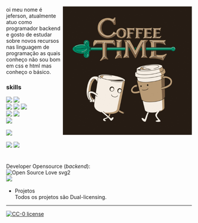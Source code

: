 <p>
  <img  align=right src="https://github.com/git-cardoso/pr0m3theus.github.io/blob/master/imgs/coffeTome.gif" width="350" />
</p>

oi
meu nome é jeferson, atualmente atuo como programador backend e gosto de estudar sobre novos recursos  nas linguagem de programação as quais conheço não sou bom em css e html mas conheço o básico.

### ____skills____
    
    

![](https://img.shields.io/badge/Linux-FCC624?style=for-the-badge&logo=linux&logoColor=black)  ![](https://img.shields.io/badge/shell_script-%23121011.svg?style=for-the-badge&logo=gnu-bash&logoColor=white)  
![](https://img.shields.io/badge/python-%2314354C.svg?style=for-the-badge&logo=python&logoColor=white") ![](https://img.shields.io/badge/django-%23092E20.svg?style=for-the-badge&logo=django&logoColor=white)  ![](https://img.shields.io/badge/DJANGO-REST-ff1709?style=for-the-badge&logo=django&logoColor=white&color=ff1709&labelColor=gray)  
![](https://img.shields.io/badge/dart-%230175C2.svg?style=for-the-badge&logo=dart&logoColor=white)   ![](https://img.shields.io/badge/Flutter-%2302569B.svg?style=for-the-badge&logo=Flutter&logoColor=white)  
![](https://img.shields.io/badge/javascript-%23323330.svg?style=for-the-badge&logo=javascript&logoColor=%23F7DF1E") 

![](https://img.shields.io/badge/-Arduino-00979D?style=for-the-badge&logo=Arduino&logoColor=white) 

![](https://img.shields.io/badge/-Postman-FF6C37?logo=postman&logoColor=white&style=for-the-badge)   ![](https://img.shields.io/badge/-git-orange?logo=git&logoColor=white&style=for-the-badge)    


#   

Developer Opensource (_backend_):  
![Open Source Love svg2](https://badges.frapsoft.com/os/v2/open-source.svg?v=103)  
[![](https://img.shields.io/badge/Buy%20Me%20a%20Coffee-ffdd00?style=for-the-badge&logo=buy-me-a-coffee&logoColor=black)](https://www.buymeacoffee.com/coffee.cardoso)

  






- Projetos   
    Todos os projetos são Dual-licensing.  
      
---
[![CC-0 license](https://img.shields.io/badge/License-CC--0-blue.svg)](https://creativecommons.org/licenses/by-nd/4.0)


